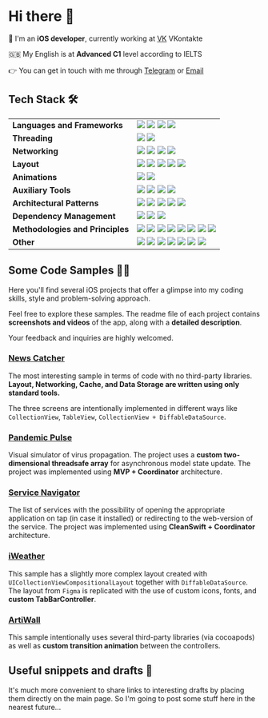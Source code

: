 # Hi there 👋

💼 I'm an **iOS developer**, currently working at [VK](https://vk.company/ru/) VKontakte

🇬🇧 My English is at **Advanced C1** level according to IELTS  

👉 You can get in touch with me through [Telegram](https://t.me/stepanchuk) or [Email](mailto:stepanchuk.yury@gmail.com)



## Tech Stack 🛠️

<table>
  <tr>
    <td><strong>Languages and Frameworks</strong>
    </td>
    <td><img src="https://img.shields.io/badge/Swift-5.0-orange"> 
    <img src="https://img.shields.io/badge/UIKit-blue">
    <img src="https://img.shields.io/badge/SwiftUI-green">
    <img src="https://img.shields.io/badge/XCTest-red"></td>
  </tr>
  <tr>
    <td><strong>Threading</strong>
    </td>
    <td><img src="https://img.shields.io/badge/GCD-blue">
    <img src="https://img.shields.io/badge/Structured Concurrency-orange"></td>
  </tr>
  <tr>
    <td><strong>Networking</strong>
    </td>
    <td><img src="https://img.shields.io/badge/URLSession-green">
    <img src="https://img.shields.io/badge/REST API-gray">
    <img src="https://img.shields.io/badge/Alamofire-red">
    <img src="https://img.shields.io/badge/Kingfisher-blue">
    </td>
  </tr>
  <tr>
    <td><strong>Layout</strong>
    </td>
    <td><img src="https://img.shields.io/badge/AutoLayout-orange">
    <img src="https://img.shields.io/badge/Frames-green">
    <img src="https://img.shields.io/badge/Xib-gray">
    <img src="https://img.shields.io/badge/SnapKit-blue">
    <img src="https://img.shields.io/badge/PinLayout-orange"></td>
  </tr>
    <tr>
    <td><strong>Animations</strong></td>
    <td>
     <img src="https://img.shields.io/badge/CoreAnimation-blue">
    <img src="https://img.shields.io/badge/Lottie-green">
    </td>
  </tr>
    <tr>
    <td><strong>Auxiliary Tools</strong></td>
    <td>
    <img src="https://img.shields.io/badge/SwiftLint-green">
    <img src="https://img.shields.io/badge/SwiftFormatter-orange">
    <img src="https://img.shields.io/badge/SwiftGen-blue">
    <img src="https://img.shields.io/badge/Swinject-red">
    </td>
    </tr>
    <tr>
    <td><strong>Architectural Patterns</strong>
    </td>
    <td><img src="https://img.shields.io/badge/MVP-blue">
    <img src="https://img.shields.io/badge/MVVM-orange">
    <img src="https://img.shields.io/badge/VIPER-red">
    <img src="https://img.shields.io/badge/CleanSwift-green">
    <img src="https://img.shields.io/badge/Coordinator-gray"> 
    </td>
    </tr>
  <tr>
    <td><strong>Dependency Management</strong>
    </td>
    <td><img src="https://img.shields.io/badge/CocoaPods-red">
    <img src="https://img.shields.io/badge/SPM-green">
    <img src="https://img.shields.io/badge/Carhage-blue"></td>
    </td>
  	 </tr>
    <tr>
    <td><strong>Methodologies and Principles</strong>
    </td>
    <td><img src="https://img.shields.io/badge/OOP-blue">
    <img src="https://img.shields.io/badge/POP-orange">
    <img src="https://img.shields.io/badge/DI-red">
    <img src="https://img.shields.io/badge/SOLID-green">
    <img src="https://img.shields.io/badge/Design Patterns-gray"> 
    <img src="https://img.shields.io/badge/DRY-blue"> 
    <img src="https://img.shields.io/badge/KISS-blue"> 
    <img src="https://img.shields.io/badge/YAGNI-blue"> 
    </td>
    </tr>
    <tr>
    <td><strong>Other</strong>
    </td>
    <td><img src="https://img.shields.io/badge/Scrum-blue">
    <img src="https://img.shields.io/badge/KanBan-orange">
    <img src="https://img.shields.io/badge/Agile-red">
    <img src="https://img.shields.io/badge/Figma-green">
    <img src="https://img.shields.io/badge/Git-gray"> 
    <img src="https://img.shields.io/badge/Trello-blue"> 
    <img src="https://img.shields.io/badge/Kaiten-blue"> 
  </td>
  </tr>
</table>


## Some Code Samples 🧑‍💻
Here you'll find several iOS projects that offer a glimpse into my coding skills, style and problem-solving approach.  

Feel free to explore these samples. The readme file of each project contains **screenshots and videos** of the app, along with a **detailed description**.

Your feedback and inquiries are highly welcomed.

###  [News Catcher](https://github.com/YuryStep/NewsCatcher)
The most interesting sample in terms of code with no third-party libraries. **Layout, Networking, Cache, and Data Storage are written using only standard tools.** 

The three screens are intentionally implemented in different ways  like `CollectionView`, `TableView`, `CollectionView + DiffableDataSource`.

###  [Pandemic Pulse](https://github.com/YuryStep/PandemicPulse)
Visual simulator of virus propagation. The project uses a **custom two-dimensional threadsafe array** for asynchronous model state update. The project was implemented using **MVP + Coordinator** architecture.

###  [Service Navigator](https://github.com/YuryStep/ServiceNavigator)
The list of services with the possibility of opening the appropriate application on tap (in case it installed) or redirecting to the web-version of the service. The project was implemented using **CleanSwift + Coordinator** architecture.

### [iWeather](https://github.com/YuryStep/iWeather)

This sample has a slightly more complex layout created with `UICollectionViewCompositionalLayout` together with `DiffableDataSource`. 
The layout from `Figma` is replicated with the use of custom  icons, fonts, and **custom TabBarController**.  


### [ArtiWall](https://github.com/YuryStep/ArtiWall)

This sample intentionally uses several third-party libraries (via cocoapods) as well as **custom transition animation** between the controllers. 


## Useful snippets and drafts 📝
It's much more convenient to share links to interesting drafts by placing them directly on the main page. So I'm going to post some stuff here in the nearest future...
